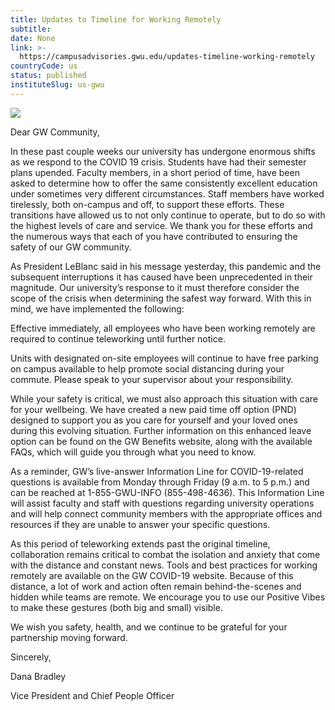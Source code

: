 ```yaml
---
title: Updates to Timeline for Working Remotely
subtitle: 
date: None
link: >-
  https://campusadvisories.gwu.edu/updates-timeline-working-remotely
countryCode: us
status: published
instituteSlug: us-gwu
---
```

![](https://www.gwu.edu/sites/www.gwu.edu/files/image/gw-primary_90x90.jpg)

Dear GW Community,

In these past couple weeks our university has undergone enormous shifts as we respond to the COVID 19 crisis. Students have had their semester plans upended. Faculty members, in a short period of time, have been asked to determine how to offer the same consistently excellent education under sometimes very different circumstances. Staff members have worked tirelessly, both on-campus and off, to support these efforts. These transitions have allowed us to not only continue to operate, but to do so with the highest levels of care and service. We thank you for these efforts and the numerous ways that each of you have contributed to ensuring the safety of our GW community.

As President LeBlanc said in his message yesterday, this pandemic and the subsequent interruptions it has caused have been unprecedented in their magnitude. Our university’s response to it must therefore consider the scope of the crisis when determining the safest way forward. With this in mind, we have implemented the following:

Effective immediately, all employees who have been working remotely are required to continue teleworking until further notice.

Units with designated on-site employees will continue to have free parking on campus available to help promote social distancing during your commute. Please speak to your supervisor about your responsibility.

While your safety is critical, we must also approach this situation with care for your wellbeing. We have created a new paid time off option (PND) designed to support you as you care for yourself and your loved ones during this evolving situation. Further information on this enhanced leave option can be found on the GW Benefits website, along with the available FAQs, which will guide you through what you need to know.

As a reminder, GW’s live-answer Information Line for COVID-19-related questions is available from Monday through Friday (9 a.m. to 5 p.m.) and can be reached at 1-855-GWU-INFO (855-498-4636). This Information Line will assist faculty and staff with questions regarding university operations and will help connect community members with the appropriate offices and resources if they are unable to answer your specific questions.

As this period of teleworking extends past the original timeline, collaboration remains critical to combat the isolation and anxiety that come with the distance and constant news. Tools and best practices for working remotely are available on the GW COVID-19 website. Because of this distance, a lot of work and action often remain behind-the-scenes and hidden while teams are remote. We encourage you to use our Positive Vibes to make these gestures (both big and small) visible.

We wish you safety, health, and we continue to be grateful for your partnership moving forward.

Sincerely,

Dana Bradley

Vice President and Chief People Officer